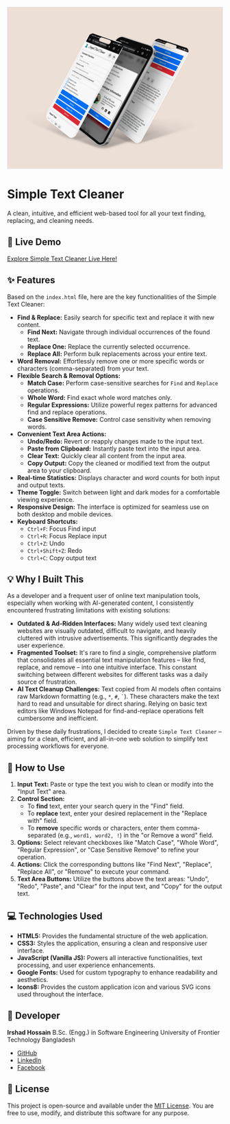 
![Simple Text Cleaner Screenshot](https://raw.githubusercontent.com/Irshad-11/Simple-Text-Cleaner/main/mobileScreenshot.png)

# Simple Text Cleaner

A clean, intuitive, and efficient web-based tool for all your text finding, replacing, and cleaning needs.

## 🚀 Live Demo

[Explore Simple Text Cleaner Live Here!](https://irshad-11.github.io/Simple-Text-Cleaner/)

## ✨ Features

Based on the `index.html` file, here are the key functionalities of the Simple Text Cleaner:

* **Find & Replace:** Easily search for specific text and replace it with new content.
    * **Find Next:** Navigate through individual occurrences of the found text.
    * **Replace One:** Replace the currently selected occurrence.
    * **Replace All:** Perform bulk replacements across your entire text.
* **Word Removal:** Effortlessly remove one or more specific words or characters (comma-separated) from your text.
* **Flexible Search & Removal Options:**
    * **Match Case:** Perform case-sensitive searches for `Find` and `Replace` operations.
    * **Whole Word:** Find exact whole word matches only.
    * **Regular Expressions:** Utilize powerful regex patterns for advanced find and replace operations.
    * **Case Sensitive Remove:** Control case sensitivity when removing words.
* **Convenient Text Area Actions:**
    * **Undo/Redo:** Revert or reapply changes made to the input text.
    * **Paste from Clipboard:** Instantly paste text into the input area.
    * **Clear Text:** Quickly clear all content from the input area.
    * **Copy Output:** Copy the cleaned or modified text from the output area to your clipboard.
* **Real-time Statistics:** Displays character and word counts for both input and output texts.
* **Theme Toggle:** Switch between light and dark modes for a comfortable viewing experience.
* **Responsive Design:** The interface is optimized for seamless use on both desktop and mobile devices.
* **Keyboard Shortcuts:**
    * `Ctrl+F`: Focus Find input
    * `Ctrl+R`: Focus Replace input
    * `Ctrl+Z`: Undo
    * `Ctrl+Shift+Z`: Redo
    * `Ctrl+C`: Copy output text

## 💡 Why I Built This

As a developer and a frequent user of online text manipulation tools, especially when working with AI-generated content, I consistently encountered frustrating limitations with existing solutions:

* **Outdated & Ad-Ridden Interfaces:** Many widely used text cleaning websites are visually outdated, difficult to navigate, and heavily cluttered with intrusive advertisements. This significantly degrades the user experience.
* **Fragmented Toolset:** It's rare to find a single, comprehensive platform that consolidates all essential text manipulation features – like find, replace, and remove – into one intuitive interface. This constant switching between different websites for different tasks was a daily source of frustration.
* **AI Text Cleanup Challenges:** Text copied from AI models often contains raw Markdown formatting (e.g., `*`, `#`, `` ` ``). These characters make the text hard to read and unsuitable for direct sharing. Relying on basic text editors like Windows Notepad for find-and-replace operations felt cumbersome and inefficient.

Driven by these daily frustrations, I decided to create `Simple Text Cleaner` – aiming for a clean, efficient, and all-in-one web solution to simplify text processing workflows for everyone.

## 🚀 How to Use

1.  **Input Text:** Paste or type the text you wish to clean or modify into the "Input Text" area.
2.  **Control Section:**
    * To **find** text, enter your search query in the "Find" field.
    * To **replace** text, enter your desired replacement in the "Replace with" field.
    * To **remove** specific words or characters, enter them comma-separated (e.g., `word1, word2, !`) in the "or Remove a word" field.
3.  **Options:** Select relevant checkboxes like "Match Case", "Whole Word", "Regular Expression", or "Case Sensitive Remove" to refine your operation.
4.  **Actions:** Click the corresponding buttons like "Find Next", "Replace", "Replace All", or "Remove" to execute your command.
5.  **Text Area Buttons:** Utilize the buttons above the text areas: "Undo", "Redo", "Paste", and "Clear" for the input text, and "Copy" for the output text.

## 💻 Technologies Used

* **HTML5:** Provides the fundamental structure of the web application.
* **CSS3:** Styles the application, ensuring a clean and responsive user interface.
* **JavaScript (Vanilla JS):** Powers all interactive functionalities, text processing, and user experience enhancements.
* **Google Fonts:** Used for custom typography to enhance readability and aesthetics.
* **Icons8:** Provides the custom application icon and various SVG icons used throughout the interface.

## 👤 Developer

**Irshad Hossain**
B.Sc. (Engg.) in Software Engineering
University of Frontier Technology Bangladesh

* [GitHub](https://github.com/Irshad-11)
* [LinkedIn](https://www.linkedin.com/in/irshad-hossain-785548323/)
* [Facebook](https://www.facebook.com/irshad.risad)

## 📄 License

This project is open-source and available under the [MIT License](https://opensource.org/licenses/MIT). You are free to use, modify, and distribute this software for any purpose.
